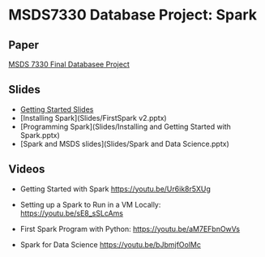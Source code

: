 # MSDS7330 Database Project: Spark

## Paper
[MSDS 7330 Final Databasee Project](Paper/AustinSparkMSDS7330DatabaseProject.pdf)

## Slides
* [Getting Started Slides](Slides/gettingStartedWithSpark_v1.1.pptx)
* [Installing Spark](Slides/FirstSpark v2.pptx)
* [Programming Spark](Slides/Installing and Getting Started with Spark.pptx)
* [Spark and MSDS slides](Slides/Spark and Data Science.pptx)

## Videos

* Getting Started with Spark 
https://youtu.be/Ur6ik8r5XUg

* Setting up a Spark to Run in a VM Locally:
https://youtu.be/sE8_sSLcAms

* First Spark Program with Python:
https://youtu.be/aM7EFbnOwVs

* Spark for Data Science
https://youtu.be/bJbmjfOolMc
